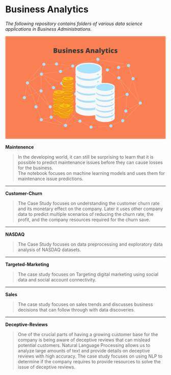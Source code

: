 # Business Analytics
*The following repository contains folders of various data science applications in Business Administrations.*

![](banner.png)

 **Maintenence**  
> In the developing world, it can still be surprising to learn that it is possible to predict maintenance issues before they can cause losses for the business.    
> The notebook focuses on machine learning models and uses them for maintenance issue predictions.
---
 **Customer-Churn** 
> The Case Study focuses on understanding the customer churn rate and its monetary effect on the company. Later it uses other company data to predict multiple 
> scenarios of reducing the churn rate, the profit, and the company resources required for the churn save.
---
 **NASDAQ**  
> The Case Study focuses on data preprocessing and exploratory data analysis of NASDAQ datasets.
---
 **Targeted-Marketing**  
> The case study focuses on Targeting digital marketing using social data and social account connectivity.
---
 **Sales**  
> The case study focuses on sales trends and discusses business decisions that can follow through with data discoveries.
---
 **Deceptive-Reviews**  
> One of the crucial parts of having a growing customer base for the company is being aware of deceptive reviews that can mislead potential customers. 
> Natural Language Processing allows us to analyze large amounts of text and provide details on deceptive reviews with high accuracy. The case study focuses on 
> using NLP to determine if the company requires to provide resources to solve the issue of deceptive reviews.


